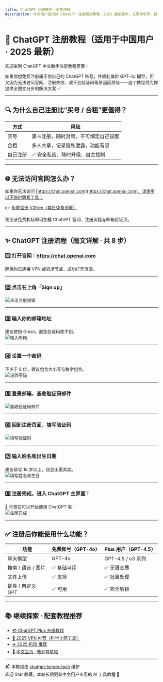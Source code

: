 ```yaml
---
title: ChatGPT 注册教程（图文详解）
description: 中文用户适用的 ChatGPT 注册图文教程，2025 最新版本，无需手机号，建议使用 Gmail，附图文 8 步引导。
---
```


# 📝 ChatGPT 注册教程（适用于中国用户 · 2025 最新）

欢迎来到 ChatGPT 中文助手注册教程页面！

如果你想免费注册属于你自己的 ChatGPT 账号，并顺利体验 GPT-4o 模型，但又因为无法访问官网、注册失败、收不到验证码等原因而烦恼——这个教程将为你提供全图文分步的解决方案 ✅

---

## 🔍 为什么自己注册比“买号 / 合租”更值得？

| 方式 | 风险 |
|------|------|
| 买号 | 黑卡注册，随时封号，不可绑定自己设置 |
| 合租 | 多人共享，记录隐私泄露，功能有限 |
| 自己注册 | ✅ 安全私密、随时升级、自主控制 |

---

## 🌐 无法访问官网怎么办？

如果你无法访问 [https://chat.openai.com](https://chat.openai.com)，请使用以下临时跳板工具：

👉 [免费注册 V2free（每日免费流量）](https://w1.v2free.cc/auth/register?code=i0A3)

使用该免费机场即可加载 ChatGPT 官网、注册流程与邮箱验证页。

---

## ✨ ChatGPT 注册流程（图文详解 · 共 8 步）

### 1️⃣ 打开官网：https://chat.openai.com  
确保你已连接 VPN 或机场节点，成功打开页面。

---

### 2️⃣ 点击右上角「Sign up」  
![点击注册按钮](./assets/step02_click-signup.jpg)

---

### 3️⃣ 输入你的邮箱地址  
建议使用 Gmail，避免验证码收不到。  
![输入邮箱](./assets/step03_enter-email.jpg)

---

### 4️⃣ 设置一个密码  
不少于 8 位，建议包含大小写与数字组合。  
![设置密码](./assets/step04_set-password.jpg)

---

### 5️⃣ 登录邮箱，查收验证码邮件  
![查收验证码邮件](./assets/step05_check-email.jpg)

---

### 6️⃣ 回到注册页面，填写验证码  
![填写验证码](./assets/step06_enter-code.jpg)

---

### 7️⃣ 输入姓名和出生日期  
建议填写 18 岁以上，信息无需真实。  
![填写姓名和生日](./assets/step07_fill-name-birthday.jpg)

---

### 8️⃣ 注册完成，进入 ChatGPT 主界面！  
🎉 你现在可以开始使用 ChatGPT 啦！  
![注册完成](./assets/step08_main_page.jpg)

---

## ✅ 注册后你能使用什么功能？

| 功能 | 免费账号（GPT-4o） | Plus 用户（GPT-4.5） |
|------|--------------------------|------------------------|
| 聊天模型 | GPT-4o  | GPT-4.5 / o3 系列 |
| 搜索 / 语音 / 图片 | ✅ 基础可用 | ✅ 无限高质 |
| 文件上传 | ✅ 支持 | ✅ 批量处理 |
| 插件 / 自定义 GPT | ✅ 可用 | ✅ 完全解锁 |

---

## 📚 继续探索 · 配套教程推荐

- [💳 ChatGPT Plus 升级教程](https://chatgpt-helper-tech.github.io/chatgpt-plus-guide/)
- [🔐 2025 VPN 推荐（科学上网工具）](https://chatgpt-helper-tech.github.io/network-access/)
- [✈️ 2025 机场 推荐](https://chatgpt-helper-tech.github.io/airport-access/)
- [📘 中文主页 · 教程导航站](https://chatgpt-helper-tech.github.io/)

---

📬 本教程由 [chatgpt-helper-tech](https://github.com/chatgpt-helper-tech) 维护  
欢迎 Star 收藏，本站长期更新中文用户专用的 AI 工具教程 🔧
